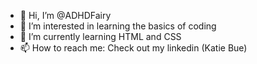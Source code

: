 - 👋 Hi, I’m @ADHDFairy
- 👀 I’m interested in learning the basics of coding
- 🌱 I’m currently learning HTML and CSS
- 📫 How to reach me: Check out my linkedin (Katie Bue)

<!---
ADHDFairy/ADHDFairy is a ✨ special ✨ repository because its `README.md` (this file) appears on your GitHub profile.
You can click the Preview link to take a look at your changes.
--->
